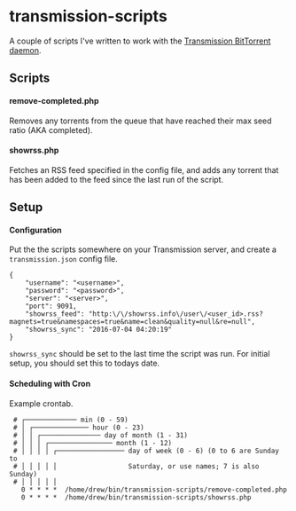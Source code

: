 # transmission-scripts

A couple of scripts I've written to work with the <a href="https://www.transmissionbt.com/" target="_blank">Transmission BitTorrent daemon</a>.

## Scripts

#### remove-completed.php
Removes any torrents from the queue that have reached their max seed ratio (AKA completed). 

#### showrss.php
Fetches an RSS feed specified in the config file, and adds any torrent that has been added to the feed since the last run of the script. 


## Setup

#### Configuration

Put the the scripts somewhere on your Transmission server, and create a `transmission.json` config file. 

	{
		"username": "<username>",
		"password": "<password>",
		"server": "<server>",
		"port": 9091,
		"showrss_feed": "http:\/\/showrss.info\/user\/<user_id>.rss?magnets=true&namespaces=true&name=clean&quality=null&re=null",
		"showrss_sync": "2016-07-04 04:20:19"
	}

`showrss_sync` should be set to the last time the script was run. For initial setup, you should set this to todays date.

#### Scheduling with Cron

Example crontab.

	 # ┌───────────── min (0 - 59)
	 # │ ┌────────────── hour (0 - 23)
	 # │ │ ┌─────────────── day of month (1 - 31)
	 # │ │ │ ┌──────────────── month (1 - 12)
	 # │ │ │ │ ┌───────────────── day of week (0 - 6) (0 to 6 are Sunday to
	 # │ │ │ │ │                  Saturday, or use names; 7 is also Sunday)
	 # │ │ │ │ │
	   0 * * * *  /home/drew/bin/transmission-scripts/remove-completed.php
	   0 * * * *  /home/drew/bin/transmission-scripts/showrss.php
